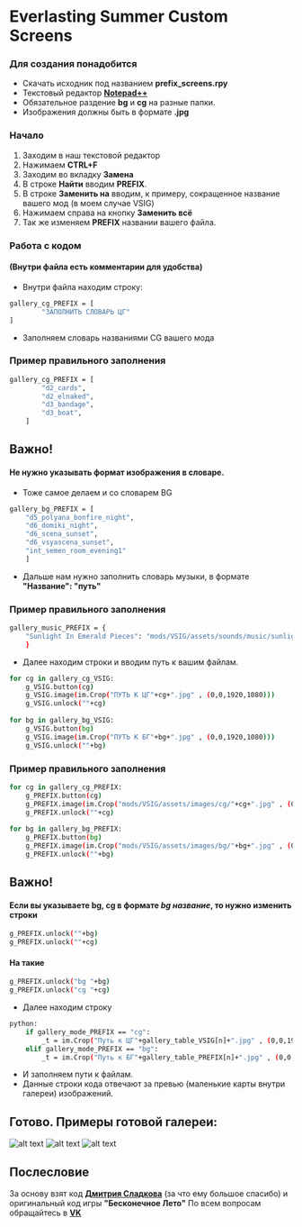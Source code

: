 # Everlasting Summer Custom Screens


### Для создания понадобится

- Скачать исходник под названием **prefix_screens.rpy**
- Текстовый редактор [**Notepad++**](https://notepad-plus-plus.org/downloads/)
- Обязательное раздение **bg** и **cg** на разные папки.
- Изображения должны быть в формате **.jpg**

### Начало
1. Заходим в наш текстовой редактор
2. Нажимаем **CTRL+F**
3. Заходим во вкладку **Замена**
4. В строке **Найти** вводим **PREFIX**. 
5. В строке **Заменить на** вводим, к примеру, сокращенное название вашего мод (в моем случае VSIG)
6. Нажимаем справа на кнопку **Заменить всё**
7. Так же изменяем **PREFIX** названии вашего файла.

### Работа с кодом
#### (Внутри файла есть комментарии для удобства)
* Внутри файла находим строку:
```sh
gallery_cg_PREFIX = [ 
        "ЗАПОЛНИТЬ СЛОВАРЬ ЦГ"
]
```
* Заполняем словарь названиями CG вашего мода
### Пример правильного заполнения
```sh
gallery_cg_PREFIX = [
        "d2_cards",
        "d2_elnaked",
        "d3_bandage",
        "d3_boat",
    ]
```
## Важно! 
#### Не нужно указывать формат изображения в словаре.
* Тоже самое делаем и со словарем BG
```sh
gallery_bg_PREFIX = [
    "d5_polyana_bonfire_night",
    "d6_domiki_night",
    "d6_scena_sunset",
    "d6_vsyascena_sunset",
    "int_semen_room_evening1"
    ]
```
* Дальше нам нужно заполнить словарь музыки, в формате **"Название": "путь"**
### Пример правильного заполнения
```sh
gallery_music_PREFIX = {
    "Sunlight In Emerald Pieces": "mods/VSIG/assets/sounds/music/sunlight_in_emerald_pieces.ogg"
    }
```
* Далее находим строки и вводим путь к вашим файлам.
```sh
for cg in gallery_cg_VSIG:
    g_VSIG.button(cg)
    g_VSIG.image(im.Crop("ПУТЬ К ЦГ"+cg+".jpg" , (0,0,1920,1080)))
    g_VSIG.unlock(""+cg)
    
for bg in gallery_bg_VSIG:
    g_VSIG.button(bg)
    g_VSIG.image(im.Crop("ПУТЬ К БГ"+bg+".jpg" , (0,0,1920,1080)))
    g_VSIG.unlock(""+bg)
```
### Пример правильного заполнения
```sh
for cg in gallery_cg_PREFIX:
    g_PREFIX.button(cg)
    g_PREFIX.image(im.Crop("mods/VSIG/assets/images/cg/"+cg+".jpg" , (0,0,1920,1080)))
    g_PREFIX.unlock(""+cg)
    
for bg in gallery_bg_PREFIX:
    g_PREFIX.button(bg)
    g_PREFIX.image(im.Crop("mods/VSIG/assets/images/bg/"+bg+".jpg" , (0,0,1920,1080)))
    g_PREFIX.unlock(""+bg)
```

## Важно! 
#### Если вы указываете bg, cg в формате _bg название_, то нужно изменить строки
```sh
g_PREFIX.unlock(""+bg)
g_PREFIX.unlock(""+cg)
```
#### На такие
```sh
g_PREFIX.unlock("bg "+bg)
g_PREFIX.unlock("cg "+cg)
```

* Далее находим строку
```sh
python:
    if gallery_mode_PREFIX == "cg":
        _t = im.Crop("Путь к ЦГ"+gallery_table_VSIG[n]+".jpg" , (0,0,1920,1080))
    elif gallery_mode_PREFIX == "bg":
        _t = im.Crop("Путь к БГ"+gallery_table_PREFIX[n]+".jpg" , (0,0,1920,1080))
```
* И заполняем пути к файлам.
* Данные строки кода отвечают за превью (маленькие карты внутри галереи) изображений.

## Готово. Примеры готовой галереи:
![alt text](https://i.imgur.com/lOEmtOx.png)
![alt text](https://i.imgur.com/Yn2TYPO.png)
![alt text](https://i.imgur.com/0HlltDA.png)

## Послесловие
За основу взят код [**Дмитрия Сладкова**](https://vk.com/sladkov2001) (за что ему большое спасибо) и оригинальный код игры **"Бесконечное Лето"**
По всем вопросам обращайтесь в [**VK**](https://vk.com/poslednyasmert)







